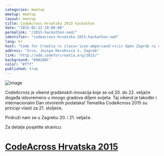 ```yaml
---
categories: meetup
meetup: meetup
layout: meetup
title: CodeAcross Hrvatska 2015 hackathon
date: "2015-02-22 10:00:00"
permalink: "/2015-hackathon-ned/"
identifier: "codeacross-hrvatska-2015-hackathon-ned"
lang: hr
host: "Code for Croatia <i class='icon-ampersand'></i> Open Zagreb <i class='icon-ampersand'></i> OGP <i class='icon-ampersand'></i> GONG"
address: "Srce, Josipa Marohnića 5, Zagreb"
link: "http://odd.codeforcroatia.org/2015/"
background: "#9B20DC"
color: "#fff"
published: true
---
```


![image](https://odd.codeforcroatia.org/2015/img/code-across-banner.jpg)

CodeAcross je vikend građanskih inovacija koje se od 20. do 22. veljače događa istovremeno u mnogo gradova diljem svijeta. Taj vikend je također i internacionalni Dan otvorenih podataka! Tematika CodeAcross 2015 su principi vlasti za 21. stoljeće.

Pridruži nam se u Zagrebu 20. i 21. veljače.

Za detalje posjetite stranicu:

# [CodeAcross Hrvatska 2015](http://odd.codeforcroatia.org/2015/)
